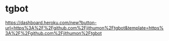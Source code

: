 # tgbot
https://dashboard.heroku.com/new?button-url=https%3A%2F%2Fgithub.com%2Fjithumon%2Ftgbot&template=https%3A%2F%2Fgithub.com%2Fjithumon%2Ftgbot

